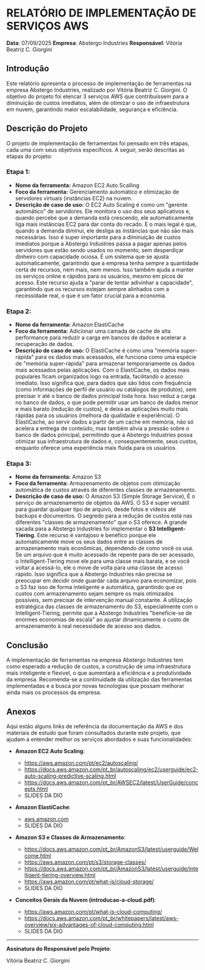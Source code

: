 # RELATÓRIO DE IMPLEMENTAÇÃO DE SERVIÇOS AWS

**Data**: 07/09/2025
**Empresa**: Abstergo Industries
**Responsável**: Vitória Beatriz C. Giorgini

## Introdução

Este relatório apresenta o processo de implementação de ferramentas na empresa Abstergo Industries, realizado por Vitória Beatriz C. Giorgini.
O objetivo do projeto foi elencar 3 serviços AWS que contribuíssem para a diminuição de custos imediatos, além de otimizar o uso de infraestrutura em nuvem, garantindo maior escalabilidade, segurança e eficiência.

## Descrição do Projeto

O projeto de implementação de ferramentas foi pensado em três etapas, cada uma com seus objetivos específicos. A seguir, serão descritas as etapas do projeto:

### Etapa 1: 
- **Nome da ferramenta:** Amazon EC2 Auto Scalling
- **Foco da ferramenta:** Gerenciamento automático e otimização de servidores virtuais (instâncias EC2) na nuvem.
- **Descrição de caso de uso:** O EC2 Auto Scaling é como um "gerente automático" de servidores. Ele monitora o uso dos seus aplicativos e, quando percebe que a demanda está crescendo, ele automaticamente liga mais instâncias EC2 para dar conta do recado. E o mais legal é que, quando a demanda diminui, ele desliga as instâncias que não são mais necessárias. Isso é super importante para a diminuição de custos imediatos porque a Abstergo Industries passa a pagar apenas pelos servidores que estão sendo usados no momento, sem desperdiçar dinheiro com capacidade ociosa. É um sistema que se ajusta automaticamente, garantindo que a empresa tenha sempre a quantidade certa de recursos, nem mais, nem menos. Isso também ajuda a manter os serviços online e rápidos para os usuários, mesmo em picos de acesso. Este recurso ajuda a "parar de tentar adivinhar a capacidade", garantindo que os recursos estejam sempre alinhados com a necessidade real, o que é um fator crucial para a economia.

### Etapa 2: 
- **Nome da ferramenta:** Amazon ElastiCache 
- **Foco da ferramenta:** Adicionar uma camada de cache de alta performance para reduzir a carga em bancos de dados e acelerar a recuperação de dados.
- **Descrição de caso de uso:** O ElastiCache é como uma "memória super-rápida" para os dados mais acessados, ele funciona como uma espécie de "memória super-rápida" para armazenar temporariamente os dados mais acessados pelas aplicações. Com o ElastiCache, os dados mais populares ficam organizados logo na entrada, facilitando o acesso imediato. Isso significa que, para dados que são lidos com frequência (como informações de perfil de usuário ou catálogos de produtos), sem precisar ir até o banco de dados principal toda hora. Isso reduz a carga no banco de dados, o que pode permitir usar um banco de dados menor e mais barato (redução de custos), e deixa as aplicações muito mais rápidas para os usuários (melhora da qualidade e experiência). O ElastiCache, ao servir dados a partir de um cache em memória, não só acelera a entrega de conteúdo, mas também alivia a pressão sobre o banco de dados principal, permitindo que a Abstergo Industries possa otimizar sua infraestrutura de dados e, consequentemente, seus custos, enquanto oferece uma experiência mais fluida para os usuários.

### Etapa 3: 
- **Nome da ferramenta:** Amazon S3 
- **Foco da ferramenta:** Armazenamento de objetos com otimização automática de custos através de diferentes classes de armazenamento.
- **Descrição de caso de uso:** O Amazon S3 (Simple Storage Service), É o serviço de armazenamento de objetos da AWS. O S3 é super versátil para guardar qualquer tipo de arquivo, desde fotos e vídeos até backups e documentos. O segredo para a redução de custos está nas diferentes "classes de armazenamento" que o S3 oferece. A grande sacada para a Abstergo Industries foi implementar o **S3 Intelligent-Tiering**. Este recurso é vantajoso e benéfico porque ele automaticamente move os seus dados entre as classes de armazenamento mais econômicas, dependendo de como você os usa. Se um arquivo que é muito acessado de repente para de ser acessado, o Intelligent-Tiering move ele para uma classe mais barata, e se você voltar a acessá-lo, ele o move de volta para uma classe de acesso rápido. Isso significa que a Abstergo Industries não precisa se preocupar em decidir onde guardar cada arquivo para economizar, pois o S3 faz isso de forma inteligente e automática, garantindo que os custos com armazenamento sejam sempre os mais otimizados possíveis, sem precisar de intervenção manual constante. A utilização estratégica das classes de armazenamento do S3, especialmente com o Intelligent-Tiering, permite que a Abstergo Industries "beneficie-se de enormes economias de escala" ao ajustar dinamicamente o custo de armazenamento à real necessidade de acesso aos dados.

## Conclusão
A implementação de ferramentas na empresa Abstergo Industries tem como esperado a redução de custos, a construção de uma infraestrutura mais inteligente e flexível, o que aumentará a eficiência e a produtividade da empresa. Recomenda-se a continuidade da utilização das ferramentas implementadas e a busca por novas tecnologias que possam melhorar ainda mais os processos da empresa.

## Anexos

Aqui estão alguns links de referência da documentação da AWS e dos materiais de estudo que foram consultados durante este projeto, que ajudam a entender melhor os serviços abordados e suas funcionalidades:

*   **Amazon EC2 Auto Scaling**:
    *   <https://aws.amazon.com/pt/ec2/autoscaling/>
    *   <https://docs.aws.amazon.com/pt_br/autoscaling/ec2/userguide/ec2-auto-scaling-predictive-scaling.html>
    *   <https://docs.aws.amazon.com/pt_br/AWSEC2/latest/UserGuide/concepts.html>
    *   SLIDES DA DIO

*   **Amazon ElastiCache**:
    *   [aws.amazon.com](https://aws.amazon.com/pt/elasticache/)
    *   SLIDES DA DIO

*   **Amazon S3 e Classes de Armazenamento**:
    *   <https://docs.aws.amazon.com/pt_br/AmazonS3/latest/userguide/Welcome.html>
    *   <https://aws.amazon.com/pt/s3/storage-classes/>
    *   <https://docs.aws.amazon.com/pt_br/AmazonS3/latest/userguide/intelligent-tiering-overview.html>
    *   <https://aws.amazon.com/pt/what-is/cloud-storage/>
    *   SLIDES DA DIO

*   **Conceitos Gerais da Nuvem (introducao-a-cloud.pdf)**:
    *  <https://aws.amazon.com/pt/what-is-cloud-computing/>
    *  <https://docs.aws.amazon.com/pt_br/whitepapers/latest/aws-overview/six-advantages-of-cloud-computing.html>
    *  SLIDES DA DIO

---

**Assinatura do Responsável pelo Projeto**:

Vitória Beatriz C. Giorgini
